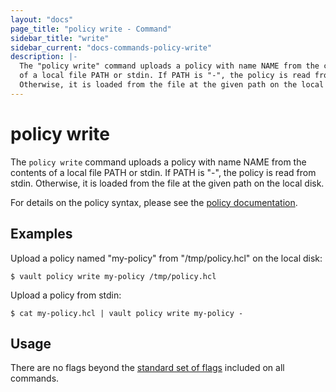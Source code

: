 ```yaml
---
layout: "docs"
page_title: "policy write - Command"
sidebar_title: "write"
sidebar_current: "docs-commands-policy-write"
description: |-
  The "policy write" command uploads a policy with name NAME from the contents
  of a local file PATH or stdin. If PATH is "-", the policy is read from stdin.
  Otherwise, it is loaded from the file at the given path on the local disk.
---
```


# policy write

The `policy write` command uploads a policy with name NAME from the contents of
a local file PATH or stdin. If PATH is "-", the policy is read from stdin.
Otherwise, it is loaded from the file at the given path on the local disk.

For details on the policy syntax, please see the [policy
documentation](/docs/concepts/policies.html).

## Examples

Upload a policy named "my-policy" from "/tmp/policy.hcl" on the local disk:

```text
$ vault policy write my-policy /tmp/policy.hcl
```

Upload a policy from stdin:

```text
$ cat my-policy.hcl | vault policy write my-policy -
```

## Usage

There are no flags beyond the [standard set of flags](/docs/commands/index.html)
included on all commands.
